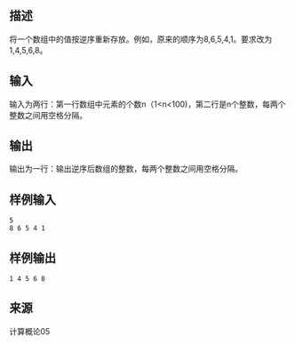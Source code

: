 ## 描述


将一个数组中的值按逆序重新存放。例如，原来的顺序为8,6,5,4,1。要求改为1,4,5,6,8。

## 输入


输入为两行：第一行数组中元素的个数n（1<n<100)，第二行是n个整数，每两个整数之间用空格分隔。

## 输出


输出为一行：输出逆序后数组的整数，每两个整数之间用空格分隔。

## 样例输入


```
5
8 6 5 4 1
```


## 样例输出


```
1 4 5 6 8
```


## 来源


计算概论05

